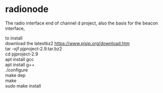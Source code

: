 # radionode
The radio interface end of channel d project, also the basis for the beacon interface,<br/>

to install<br/>
download the latestbz2  https://www.pjsip.org/download.htm<br/>
tar -xjf pjproject-2.9.tar.bz2<br/>
cd pjproject-2.9<br/>
apt install gcc<br/>
apt install g++<br/>
./configure<br/>
make dep <br/>
make<br/>
sudo make install<br/>
<br/>
